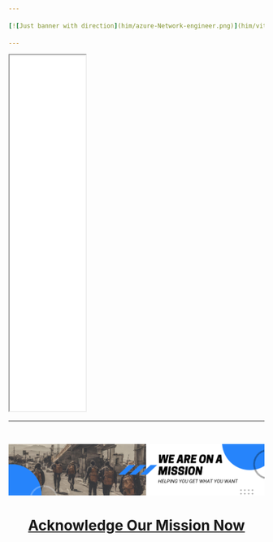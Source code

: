 ```yaml
---

[![Just banner with direction](him/azure-Network-engineer.png)](him/vite-svp/README.md)

---
```


<iframe src="index.html" width="150" height="700"></iframe>

---

<br>

![Eagle had to let Prometheus](mission.png)


<h1 align="center">
  <a href="https://vision.computer-engineering.tech">Acknowledge Our Mission Now </a>
</h1>
